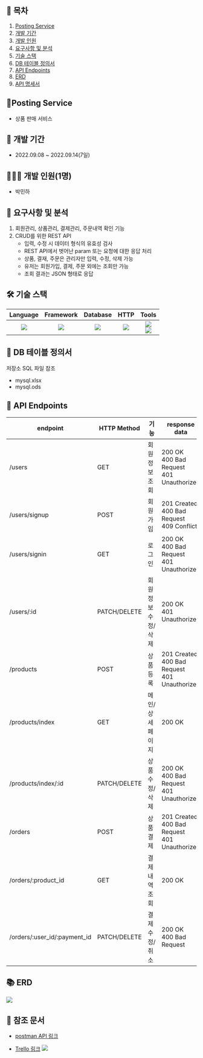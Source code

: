 ## 📎 목차

1. [Posting Service](#-posting-service)
2. [개발 기간](#-개발-기간)
3. [개발 인원](#-개발-인원)
4. [요구사항 및 분석](#-요구사항-및-분석)
5. [기술 스택](#-기술-스택)
6. [DB 테이블 정의서](#-db-테이블-정의서)
7. [API Endpoints](#api-endpoints)
8. [ERD](#-erd)
9. [API 명세서](#-api-명세서)


## 🚀Posting Service
- 상품 판매 서비스

## 📆 개발 기간
- 2022.09.08 ~ 2022.09.14(7일)

## 🧑🏻‍💻 개발 인원(1명)
- 박민하

## 📝 요구사항 및 분석
1. 회원관리, 상품관리, 결제관리, 주문내역 확인 기능
2. CRUD를 위한 REST API
    - 입력, 수정 시 데이터 형식의 유효성 검사
    - REST API에서 벗어난 param 또는 요청에 대한 응답 처리
    - 상품, 결재, 주문은 관리자만 입력, 수정, 삭제 가능
    - 유저는 회원가입, 결제, 주문 외에는 조회만 가능
    - 조회 결과는 JSON 형태로 응답

## 🛠 기술 스택
Language | Framework | Database | HTTP | Tools
| :----------------------------------------------------------------------------------------------------: | :----------------------------------------------------------------------------------------------------: | :--------------------------------------------------------------------------------------------------: | :----------------------------------------------------------------------------------------------------------: | :------------------------------------------------------------------------------------------------------: |
| <img src="https://img.shields.io/badge/python-3776AB?style=for-the-badge&logo=python&logoColor=white"> | <img src="https://img.shields.io/badge/django-092E20?style=for-the-badge&logo=django&logoColor=white"> | <img src="https://img.shields.io/badge/mysql-4479A1?style=for-the-badge&logo=mysql&logoColor=white"> | <img src="https://img.shields.io/badge/postman-FF6C37?style=for-the-badge&logo=postman&logoColor=white"> |  <img src="https://img.shields.io/badge/git-F05032?style=for-the-badge&logo=git&logoColor=white"> </br> <img src="https://img.shields.io/badge/trello-0052CC?style=for-the-badge&logo=trello&logoColor=white"> 

## 🎯 DB 테이블 정의서
저장소 SQL 파일 참조
* mysql.xlsx
* mysql.ods

## 🎯 API Endpoints
| endpoint | HTTP Method | 기능 | response data |
|----------|-------------|------|-------------------|
|/users | GET | 회원 정보 조회 |  	200 OK </br> 400 Bad Request </br> 401 Unauthorized
|/users/signup | POST | 회원가입 | 	201 Created </br> 400 Bad Request </br> 409 Conflict
|/users/signin | GET | 로그인 | 200 OK </br> 400 Bad Request </br> 401 Unauthorized
|/users/:id | PATCH/DELETE | 회원 정보 수정/삭제 | 200 OK </br> 401 Unauthorized
|/products | POST | 상품 등록 | 201 Created </br> 400 Bad Request </br> 401 Unauthorized
|/products/index | GET | 메인/상세페이지 |  200 OK
|/products/index/:id | PATCH/DELETE | 상품 수정/삭제 | 200 OK </br> 400 Bad Request </br> 401 Unauthorized
|/orders | POST | 상품 결제  | 201 Created </br> 400 Bad Request </br> 401 Unauthorized
|/orders/:product_id | GET | 결제 내역 조회 | 200 OK 
|/orders/:user_id/:payment_id | PATCH/DELETE | 결제 수정/취소 | 200 OK </br> 400 Bad Request

## 📚 ERD
![](https://velog.velcdn.com/images/miracle-21/post/0127e91f-0643-4834-8c6b-053638804288/image.png)


## 🔖 참조 문서
- [postman API 링크](https://documenter.getpostman.com/view/18832289/2s7YYvaMyV)

- [Trello 링크](https://trello.com/invite/b/SHbmrXXT/abc2161468cbb2d1a2c0225f815355cd/shopping-service)
![](https://velog.velcdn.com/images/miracle-21/post/687aa9a9-0272-4858-b43c-469cb2d8783f/image.gif)
